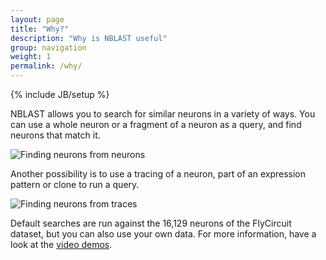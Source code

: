 ```yaml
---
layout: page
title: "Why?"
description: "Why is NBLAST useful"
group: navigation
weight: 1
permalink: /why/
---
```

{% include JB/setup %}


NBLAST allows you to search for similar neurons in a variety of ways. You can use a whole neuron or a fragment of a neuron as a query, and find neurons that match it.

![Finding neurons from neurons](../images/neuron_to_neuron.png)


Another possibility is to use a tracing of a neuron, part of an expression pattern or clone to run a query. 

![Finding neurons from traces](../images/neuron_to_trace.png)

Default searches are run against the 16,129 neurons of the FlyCircuit dataset, but you can also use your own data. For more information, have a look at the [video demos](../demos).








